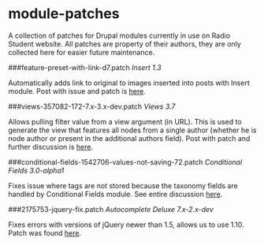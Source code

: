 module-patches
==============

A collection of patches for Drupal modules currently in use on Radio Student website. All patches are property of their authors, they are only collected here for easier future maintenance.

###feature-preset-with-link-d7.patch
*Insert 1.3*

Automatically adds link to original to images inserted into posts with Insert module. Post with issue and patch is [here](https://drupal.org/node/1542706).

###views-357082-172-7.x-3.x-dev.patch
*Views 3.7*

Allows pulling filter value from a view argument (in URL). This is used to generate the view that features all nodes from a single author (whether he is node author or present in the additional authors field). Post with patch and further discussion is [here](https://drupal.org/node/357082).

###conditional-fields-1542706-values-not-saving-72.patch
*Conditional Fields 3.0-alpha1*

Fixes issue where tags are not stored because the taxonomy fields are handled by Conditional Fields module. See entire discussion [here](https://drupal.org/node/1542706).

###2175753-jquery-fix.patch
*Autocomplete Deluxe 7.x-2.x-dev*

Fixes errors with versions of jQuery newer than 1.5, allows us to use 1.10. Patch was found [here](https://drupal.org/node/2175753).